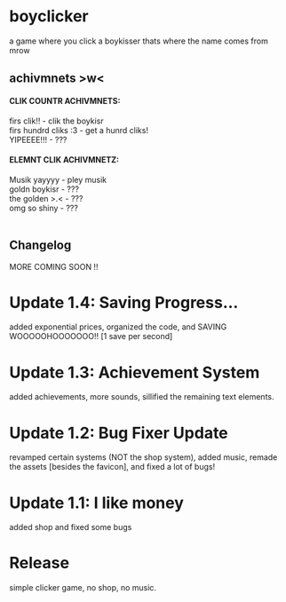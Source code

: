 # boyclicker
a game where you click a boykisser
thats where the name comes from
mrow

## achivmnets >w<
#### CLIK COUNTR ACHIVMNETS:
firs clik!! - clik the boykisr<br>
firs hundrd cliks :3 - get a hunrd cliks!<br>
YIPEEEE!!! - ???<br>
#### ELEMNT CLIK ACHIVMNETZ:
Musik yayyyy - pley musik<br>
goldn boykisr - ???<br>
the golden >.< - ???<br>
omg so shiny - ???<br>
<br>
## Changelog
MORE COMING SOON !!
# Update 1.4: Saving Progress...
added exponential prices, organized the code, and SAVING WOOOOOHOOOOOOO!!
[1 save per second]
# Update 1.3: Achievement System
added achievements, more sounds, sillified the remaining text elements.
# Update 1.2: Bug Fixer Update
revamped certain systems (NOT the shop system), added music, remade the assets [besides the favicon], and fixed a lot of bugs!
# Update 1.1: I like money
added shop and fixed some bugs
# Release
simple clicker game, no shop, no music.
